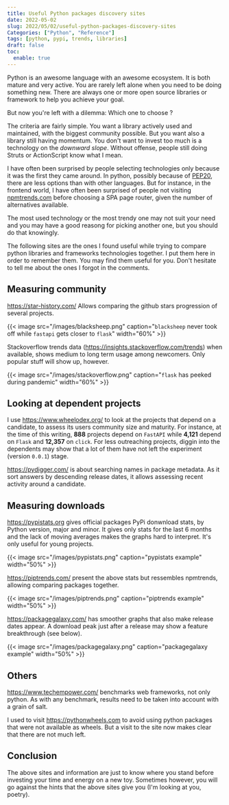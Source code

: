 ```yaml
---
title: Useful Python packages discovery sites
date: 2022-05-02
slug: 2022/05/02/useful-python-packages-discovery-sites
Categories: ["Python", "Reference"]
tags: [python, pypi, trends, libraries]
draft: false
toc:
  enable: true
---
```


Python is an awesome language with an awesome ecosystem. It is both mature and
very active. You are rarely left alone when you need to be doing something new.
There are always one or more open source libraries or framework to help you
achieve your goal.

But now you're left with a dilemma: Which one to choose ?

<!-- more -->

The criteria are fairly simple. You want a library actively used and maintained,
with the biggest community possible. But you want also a library still having
momentum. You don't want to invest too much is a technology on the _downward
slope_. Without offense, people still doing Struts or ActionScript know what I
mean.

I have often been surprised by people selecting technologies only because it was
the first they came around. In python, possibly because of
[PEP20](https://peps.python.org/pep-0020/), there are less options than with
other languages. But for instance, in the frontend world, I have often been
surprised of people not visiting
[npmtrends.com](https://www.npmtrends.com/@reach/router-vs-react-router-vs-router5-vs-universal-router)
before choosing a SPA page router, given the number of alternatives available.

The most used technology or the most trendy one may not suit your need and you
may have a good reasong for picking another one, but you should do that
knowingly.

The following sites are the ones I found useful while trying to compare python
libraries and frameworks technologies together. I put them here in order to
remember them. You may find them useful for you. Don't hesitate to tell me about
the ones I forgot in the comments.

## Measuring community

<https://star-history.com/> Allows comparing the github stars progression of
several projects.

{{< image src="/images/blacksheep.png" caption="`blacksheep` never took off while `fastapi` gets closer to `flask`" width="60%" >}}

Stackoverflow trends data (<https://insights.stackoverflow.com/trends>) when
available, shows medium to long term usage among newcomers. Only popular stuff
will show up, however.

{{< image src="/images/stackoverflow.png" caption="`flask` has peeked during pandemic" width="60%" >}}

## Looking at dependent projects

I use <https://www.wheelodex.org/> to look at the projects that depend on a
candidate, to assess its users community size and maturity. For instance, at the
time of this writing, **888** projects depend on `FastAPI` while **4,121**
depend on `Flask` and **12,357** on `click`. For less outreaching projects,
diggin into the dependents may show that a lot of them have not left the
experiment (version `0.0.1`) stage.

<https://pydigger.com/> is about searching names in package metadata. As it sort
answers by descending release dates, it allows assessing recent activity around
a candidate.

## Measuring downloads

<https://pypistats.org> gives official packages PyPi donwnload stats, by Python
version, major and minor. It gives only stats for the last 6 months and the lack
of moving averages makes the graphs hard to interpret. It's only useful for
young projects.

{{< image src="/images/pypistats.png" caption="pypistats example" width="50%" >}}

<https://piptrends.com/> present the above stats but ressembles npmtrends,
allowing comparing packages together.

{{< image src="/images/piptrends.png" caption="piptrends example" width="50%" >}}

<https://packagegalaxy.com/> has smoother graphs that also make release dates
appear. A download peak just after a release may show a feature breakthrough
(see below).

{{< image src="/images/packagegalaxy.png" caption="packagegalaxy example" width="50%" >}}

## Others

<https://www.techempower.com/> benchmarks web frameworks, not only python. As
with any benchmark, results need to be taken into account with a grain of salt.

I used to visit <https://pythonwheels.com> to avoid using python packages that
were not available as wheels. But a visit to the site now makes clear that there
are not much left.

## Conclusion

The above sites and information are just to know where you stand before
investing your time and energy on a new toy. Sometimes however, you will go
against the hints that the above sites give you (I'm looking at you, poetry).

